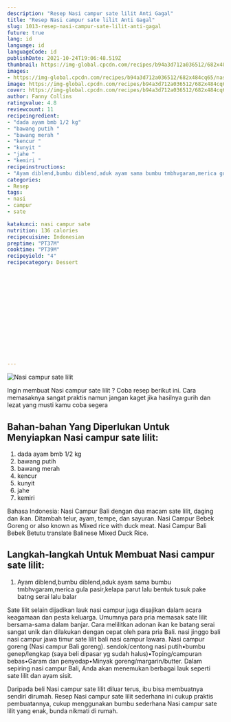 ```yaml
---
description: "Resep Nasi campur sate lilit Anti Gagal"
title: "Resep Nasi campur sate lilit Anti Gagal"
slug: 1013-resep-nasi-campur-sate-lilit-anti-gagal
future: true
lang: id
language: id
languageCode: id
publishDate: 2021-10-24T19:06:48.519Z 
thumbnail: https://img-global.cpcdn.com/recipes/b94a3d712a036512/682x484cq65/nasi-campur-sate-lilit-foto-resep-utama.webp
images:
- https://img-global.cpcdn.com/recipes/b94a3d712a036512/682x484cq65/nasi-campur-sate-lilit-foto-resep-utama.webp
image: https://img-global.cpcdn.com/recipes/b94a3d712a036512/682x484cq65/nasi-campur-sate-lilit-foto-resep-utama.webp
cover: https://img-global.cpcdn.com/recipes/b94a3d712a036512/682x484cq65/nasi-campur-sate-lilit-foto-resep-utama.webp
author: Fanny Collins
ratingvalue: 4.8
reviewcount: 11
recipeingredient:
- "dada ayam bmb 1/2 kg"
- "bawang putih "
- "bawang merah "
- "kencur "
- "kunyit "
- "jahe "
- "kemiri "
recipeinstructions:
- "Ayam diblend,bumbu diblend,aduk ayam sama bumbu tmbhvgaram,merica gula pasir,kelapa parut lalu bentuk tusuk pake batng serai lalu balar"
categories:
- Resep
tags:
- nasi
- campur
- sate

katakunci: nasi campur sate 
nutrition: 136 calories
recipecuisine: Indonesian
preptime: "PT37M"
cooktime: "PT39M"
recipeyield: "4"
recipecategory: Dessert


     
    
    
    
    
    
    
    
    
    
    
      
    
---
```



![Nasi campur sate lilit](https://img-global.cpcdn.com/recipes/b94a3d712a036512/682x484cq65/nasi-campur-sate-lilit-foto-resep-utama.webp)

Ingin membuat Nasi campur sate lilit ? Coba resep berikut ini. Cara memasaknya sangat praktis namun jangan kaget jika hasilnya gurih dan lezat yang musti kamu coba segera

<!--inarticleads1-->

## Bahan-bahan Yang Diperlukan Untuk Menyiapkan Nasi campur sate lilit:

1. dada ayam bmb 1/2 kg
1. bawang putih 
1. bawang merah 
1. kencur 
1. kunyit 
1. jahe 
1. kemiri 

Bahasa Indonesia: Nasi Campur Bali dengan dua macam sate lilit, daging dan ikan. Ditambah telur, ayam, tempe, dan sayuran. Nasi Campur Bebek Goreng or also known as Mixed rice with duck meat. Nasi Campur Bali Bebek Betutu translate Balinese Mixed Duck Rice. 

<!--inarticleads2-->

## Langkah-langkah Untuk Membuat Nasi campur sate lilit:

1. Ayam diblend,bumbu diblend,aduk ayam sama bumbu tmbhvgaram,merica gula pasir,kelapa parut lalu bentuk tusuk pake batng serai lalu balar


Sate lilit selain dijadikan lauk nasi campur juga disajikan dalam acara keagamaan dan pesta keluarga. Umumnya para pria memasak sate lilit bersama-sama dalam banjar. Cara melilitkan adonan ikan ke batang serai sangat unik dan dilakukan dengan cepat oleh para pria Bali. nasi jinggo bali nasi campur jawa timur sate lilit bali nasi campur lawara. Nasi campur goreng (Nasi campur Bali goreng). sendok/centong nasi putih•bumbu genep/lengkap (saya beli dipasar yg sudah halus)•Toping/campuran bebas•Garam dan penyedap•Minyak goreng/margarin/butter. Dalam sepiring nasi campur Bali, Anda akan menemukan berbagai lauk seperti sate lilit dan ayam sisit. 

Daripada   beli  Nasi campur sate lilit  diluar terus, ibu  bisa membuatnya sendiri dirumah. Resep  Nasi campur sate lilit  sederhana ini cukup praktis pembuatannya, cukup menggunakan bumbu sederhana  Nasi campur sate lilit  yang enak, bunda nikmati di rumah.
